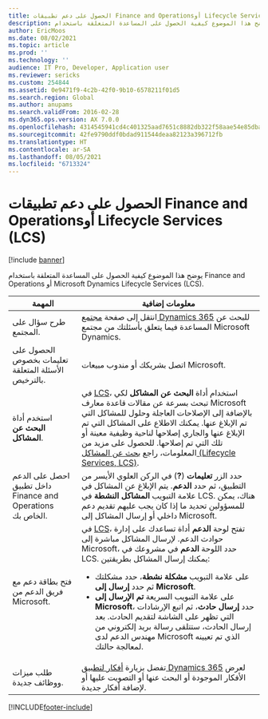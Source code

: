 ```yaml
---
title: الحصول على دعم تطبيقات Finance and Operationsأو Lifecycle Services (LCS)
description: يوضح هذا الموضوع كيفية الحصول على المساعدة المتعلقة باستخدام Finance and Operations أو Microsoft Dynamics Lifecycle Services (LCS).
author: EricMoos
ms.date: 08/02/2021
ms.topic: article
ms.prod: ''
ms.technology: ''
audience: IT Pro, Developer, Application user
ms.reviewer: sericks
ms.custom: 254844
ms.assetid: 0e9471f9-4c2b-42f0-9b10-6578211f01d5
ms.search.region: Global
ms.author: anupams
ms.search.validFrom: 2016-02-28
ms.dyn365.ops.version: AX 7.0.0
ms.openlocfilehash: 4314545941cd4c401325aad7651c8882db322f58aae54e85dbad2548733cc95e
ms.sourcegitcommit: 42fe9790ddf0bdad911544deaa82123a396712fb
ms.translationtype: HT
ms.contentlocale: ar-SA
ms.lasthandoff: 08/05/2021
ms.locfileid: "6713324"
---
```

# <a name="get-support-for-finance-and-operations-apps-or-lifecycle-services-lcs"></a>الحصول على دعم تطبيقات Finance and Operationsأو Lifecycle Services (LCS)

[!include [banner](../includes/banner.md)]

يوضح هذا الموضوع كيفية الحصول على المساعدة المتعلقة باستخدام Finance and Operations أو Microsoft Dynamics Lifecycle Services (LCS). 

<table>
<thead>
<tr>
<th>المهمة</th>
<th>معلومات إضافية</th>
</tr>
</thead>
<tbody>
<tr>
<td>طرح سؤال على المجتمع.</td>
<td>انتقل إلى صفحة <a href="https://community.dynamics.com/">مجتمع Dynamics 365</a> للبحث عن المساعدة فيما يتعلق بأسئلتك من مجتمع Microsoft Dynamics.</td>
</tr>
<tr>
<td>الحصول على تعليمات بخصوص الأسئلة المتعلقة بالترخيص.</td>
<td>اتصل بشريكك أو مندوب مبيعات Microsoft.</td>
</tr>
<tr>
<td>استخدم أداة <strong>البحث عن المشاكل</strong>.</td>
<td>في <a href="https://lcs.dynamics.com/">LCS</a>، استخدام أداة <strong>البحث عن المشاكل</strong> لكي تبحث بسرعة عن مقالات قاعدة معارف Microsoft بالإضافة إلى الإصلاحات العاجلة وحلول للمشاكل التي تم الإبلاغ عنها. يمكنك الاطلاع على المشاكل التي تم الإبلاغ عنها والجاري إصلاحها لناحية وظيفية معينة أو تلك التي تم إصلاحها. للحصول على مزيد من المعلومات، راجع <a href="issue-search-lcs.md">بحث عن المشاكل (Lifecycle Services, LCS)</a>.</td>
</tr>
<tr>
<td>احصل على الدعم داخل تطبيق Finance and Operations الخاص بك.</td>
<td>حدد الزر <strong>تعليمات</strong> (<strong>?</strong>) في الركن العلوي الأيسر من التطبيق، ثم حدد <strong>الدعم</strong>. يتم الإبلاغ عن المشاكل في علامة التبويب <strong>المشاكل النشطة</strong> في LCS. هناك، يمكن للمسؤولين تحديد ما إذا كان يجب عليهم تقديم دعم داخلي أو إرسال المشاكل إلى Microsoft.</td>
</tr>
<tr>
<td>فتح بطاقة دعم مع فريق الدعم من Microsoft.</td>
<td>في <a href="https://lcs.dynamics.com/">LCS</a>، تفتح لوحة <strong>الدعم</strong>  أداة تساعدك على إدارة حوادث الدعم. لإرسال المشاكل مباشرة إلى Microsoft، حدد اللوحة <strong>الدعم</strong> في مشروعك في LCS. يمكنك إرسال المشاكل بطريقتين:
<ul>
<li>على علامة التبويب <strong>مشكلة نشطة</strong>، حدد مشكلتك ثم حدد <strong>إرسال إلى Microsoft</strong>.</li>
<li>على علامة التبويب السريعة <strong>تم الإرسال إلى Microsoft</strong>، حدد <strong>إرسال حادث</strong>، ثم اتبع الإرشادات التي تظهر على الشاشة لتقديم الحادث. بعد إرسال الحادث، ستتلقى رسالة بريد إلكتروني من مهندس الدعم لدى Microsoft الذي تم تعيينه لمعالجة حالتك.</li>
</ul>
</td>
</tr>
<tr>
<td>طلب ميزات ووظائف جديدة.</td>
<td>تفضل بزيارة <a href="https://experience.dynamics.com/ideas/">أفكار لتطبيق Dynamics 365</a> لعرض الأفكار الموجودة أو البحث عنها أو التصويت عليها أو لإضافة أفكار جديدة.</td>
</tr>
</tbody>
</table>


[!INCLUDE[footer-include](../../../includes/footer-banner.md)]
